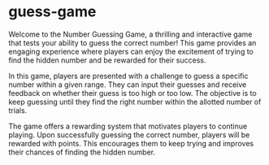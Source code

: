 # guess-game

Welcome to the Number Guessing Game, a thrilling and interactive game that tests your ability to guess the correct number! This game provides an engaging experience where players can enjoy the excitement of trying to find the hidden number and be rewarded for their success.

In this game, players are presented with a challenge to guess a specific number within a given range. They can input their guesses and receive feedback on whether their guess is too high or too low. The objective is to keep guessing until they find the right number within the allotted number of trials.

The game offers a rewarding system that motivates players to continue playing. Upon successfully guessing the correct number, players will be rewarded with points. This encourages them to keep trying and improves their chances of finding the hidden number.
